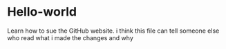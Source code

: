 # Hello-world
Learn how to sue the GitHub website.
i think this file can tell someone else who read what i made the changes and why
